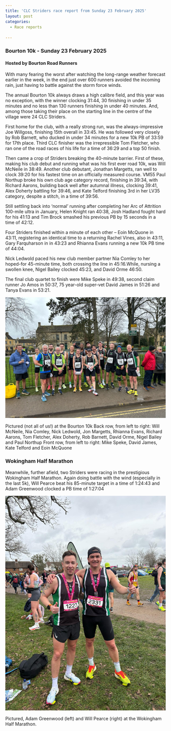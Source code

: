 ```yaml
---
title: 'CLC Striders race report from Sunday 23 February 2025'
layout: post
categories:
  - Race reports

---
```


### Bourton 10k - Sunday 23 February 2025
#### Hosted by Bourton Road Runners

With many fearing the worst after watching the long-range weather forecast earlier in the week, in the end just over 600 runners avoided the incoming rain, just having to battle against the storm force winds.

The annual Bourton 10k always draws a high calibre field, and this year was no exception, with the winner clocking 31:44, 30 finishing in under 35 minutes and no less than 130 runners finishing in under 40 minutes. And, among those taking their place on the starting line in the centre of the village were 24 CLC Striders.

First home for the club, with a really strong run, was the always-impressive Joe Willgoss, finishing 15th overall in 33:45. He was followed very closely by Rob Barnett, who ducked in under 34 minutes for a new 10k PB of 33:59 for 17th place. Third CLC finisher was the irrepressible Tom Fletcher, who ran one of the road races of his life for a time of 36:29 and a top 50 finish.

Then came a crop of Striders breaking the 40-minute barrier. First of these, making his club debut and running what was his first ever road 10k, was Will McNeile in 38:49. Another club debutant, Jonathan Margetts, ran well to clock 39:20 for his fastest time on an officially measured course. VM55 Paul Northup broke his own club age category record, finishing in 39:34, with Richard Aarons, building back well after autumnal illness, clocking 39:41, Alex Doherty battling for 39:46, and Kate Telford finishing 3rd in her LV35 category, despite a stitch, in a time of 39:56.

Still settling back into ‘normal’ running after completing her Arc of Attrition 100-mile ultra in January, Helen Knight ran 40:38, Josh Hadland fought hard for his 41:13 and Tim Brock smashed his previous PB by 15 seconds in a time of 42:12.

Four Striders finished within a minute of each other – Eoin McQuone in 43:11, registering an identical time to a returning Rachel Vines, also in 43:11, Gary Farquharson in in 43:23 and Rhianna Evans running a new 10k PB time of 44:04.

Nick Ledwold paced his new club member partner Nia Comley to her hoped-for 45-minute time, both crossing the line in 45:16.While, nursing a swollen knee, Nigel Bailey clocked 45:23, and David Orme 46:50.

The final club quartet to finish were Mike Speke in 49:38, second claim runner Jo Amos in 50:37, 75 year-old super-vet David James in 51:26 and Tanya Evans in 53:21.

![Bourton 10k](/images/2025/02/2025-02-24-Bourton-10k.jpeg "Bourton 10k")

Pictured (not all of us!) at the Bourton 10k
Back row, from left to right: Will McNeile, Nia Comley, Nick Ledwold, Jon Margetts, Rhianna Evans, Richard Aarons, Tom Fletcher, Alex Doherty, Rob Barnett, David Orme, Nigel Bailey and Paul Northup
Front row, from left to right: Mike Speke, David James, Kate Telford and Eoin McQuone 

### Wokingham Half Marathon

Meanwhile, further afield, two Striders were racing in the prestigious Wokingham Half Marathon. Again doing battle with the wind (especially in the last 5k), Will Pearce beat his 85-minute target in a time of 1:24:43 and Adam Greenwood clocked a PB time of 1:27:04

![Wokingham half](/images/2025/02/2025-02-24-Wokingham-half.jpeg "Wokingham half")

Pictured, Adam Greenwood (left) and Will Pearce (right) at the Wokingham Half Marathon.



